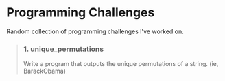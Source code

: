 # Programming Challenges #
Random collection of programming challenges I've worked on.

> ### 1. unique_permutations ###
> Write a program that outputs the unique permutations of a string. (ie, BarackObama)